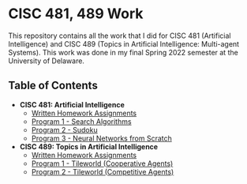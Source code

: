 # CISC 481, 489 Work

This repository contains all the work that I did for CISC 481 (Artificial 
Intelligence) and CISC 489 (Topics in Artificial Intelligence: Multi-agent 
Systems). This work was done in my final Spring 2022 semester at the 
University of Delaware.

## Table of Contents

 - **CISC 481: Artificial Intelligence**
   - [Written Homework Assignments](481_written_hw/README.md)
   - [Program 1 - Search Algorithms](481_program1/README.md)
   - [Program 2 - 
     Sudoku](481_program2/README.md)
   - [Program 3 - Neural Networks from Scratch](481_program3/README.md)
 - **CISC 489: Topics in Artificial Intelligence**
   - [Written Homework Assignments](489_written_hw/README.md) 
   - [Program 1 - Tileworld (Cooperative Agents)](489_program1/README.md)
   - [Program 2 - Tileworld (Competitive Agents)](489_program2/README.md)
